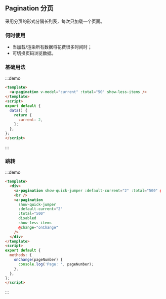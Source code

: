 ## Pagination 分页
采用分页的形式分隔长列表，每次只加载一个页面。

### 何时使用
* 当加载/渲染所有数据将花费很多时间时；
* 可切换页码浏览数据。

### 基础用法
:::demo
```html
<template>
  <a-pagination v-model="current" :total="50" show-less-items />
</template>
<script>
export default {
  data() {
    return {
      current: 2,
    };
  },
};
</script>
```
:::

### 跳转

:::demo
```html
<template>
  <div>
    <a-pagination show-quick-jumper :default-current="2" :total="500" @change="onChange" />
    <br />
    <a-pagination
      show-quick-jumper
      :default-current="2"
      :total="500"
      disabled
      show-less-items
      @change="onChange"
    />
  </div>
</template>
<script>
export default {
  methods: {
    onChange(pageNumber) {
      console.log('Page: ', pageNumber);
    },
  },
};
</script>
```
:::
